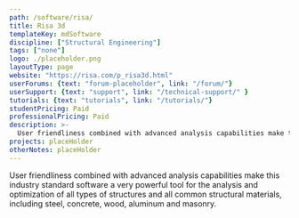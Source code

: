 ```yaml
---
path: /software/risa/
title: Risa 3d
templateKey: mdSoftware
discipline: ["Structural Engineering"]
tags: ["none"]
logo: ./placeholder.png
layoutType: page
website: "https://risa.com/p_risa3d.html"
userForums: {text: "forum-placeholder", link: "/forum/"}
userSupport: {text: "support", link: "/technical-support/" }
tutorials: {text: "tutorials", link: "/tutorials/"}
studentPricing: Paid
professionalPricing: Paid
description: >-
  User friendliness combined with advanced analysis capabilities make this industry standard software a very powerful tool for the analysis and optimization of all types of structures and all common structural materials, including steel, concrete, wood, aluminum and masonry.
projects: placeHolder
otherNotes: placeHolder
---
```


User friendliness combined with advanced analysis capabilities make this industry standard software a very powerful tool for the analysis and optimization of all types of structures and all common structural materials, including steel, concrete, wood, aluminum and masonry.
